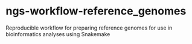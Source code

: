 # ngs-workflow-reference_genomes
Reproducible workflow for preparing reference genomes for use in bioinformatics analyses using Snakemake
